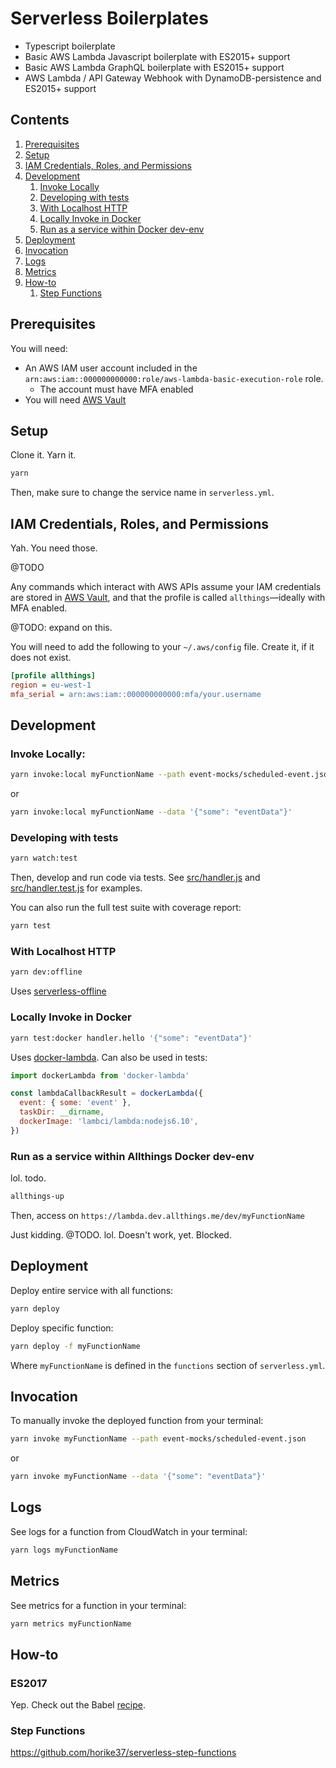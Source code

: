 # Serverless Boilerplates

- Typescript boilerplate
- Basic AWS Lambda Javascript boilerplate with ES2015+ support
- Basic AWS Lambda GraphQL boilerplate with ES2015+ support
- AWS Lambda / API Gateway Webhook with DynamoDB-persistence and ES2015+ support


## Contents

1. [Prerequisites](#prerequisites)
1. [Setup](#setup)
1. [IAM Credentials, Roles, and Permissions](#iam-credentials-roles-and-permissions)
1. [Development](#development)
   1. [Invoke Locally](#invoke-locally)
   1. [Developing with tests](#developing-with-tests)
   1. [With Localhost HTTP](#with-localhost-http)
   1. [Locally Invoke in Docker](#locally-invoke-in-docker)
   1. [Run as a service within Docker dev-env](#run-as-a-service-with-docker-dev-env)
1. [Deployment](#deployment)
1. [Invocation](#invocation)
1. [Logs](#logs)
1. [Metrics](#metrics)
1. [How-to](#how-to)
   1. [Step Functions](#step-functions)

## Prerequisites

You will need:

* An AWS IAM user account included in the
  `arn:aws:iam::000000000000:role/aws-lambda-basic-execution-role` role.
  * The account must have MFA enabled
* You will need [AWS Vault](https://github.com/99designs/aws-vault)

## Setup

Clone it. Yarn it.

```bash
yarn
```

Then, make sure to change the service name in `serverless.yml`.

## IAM Credentials, Roles, and Permissions

Yah. You need those.

@TODO

Any commands which interact with AWS APIs assume your IAM credentials are stored
in [AWS Vault](https://github.com/99designs/aws-vault), and that the profile is
called `allthings`—ideally with MFA enabled.

@TODO: expand on this.

You will need to add the following to your `~/.aws/config` file. Create it, if
it does not exist.

```ini
[profile allthings]
region = eu-west-1
mfa_serial = arn:aws:iam::000000000000:mfa/your.username
```

## Development

### Invoke Locally:

```bash
yarn invoke:local myFunctionName --path event-mocks/scheduled-event.json
```

or

```bash
yarn invoke:local myFunctionName --data '{"some": "eventData"}'
```

### Developing with tests

```bash
yarn watch:test
```

Then, develop and run code via tests. See
[src/handler.js](blob/master/src/handler.js) and
[src/handler.test.js](blob/master/src/handler.test.js) for examples.

You can also run the full test suite with coverage report:

```bash
yarn test
```

### With Localhost HTTP

```bash
yarn dev:offline
```

Uses [serverless-offline](https://github.com/dherault/serverless-offline)

### Locally Invoke in Docker

```bash
yarn test:docker handler.hello '{"some": "eventData"}'
```

Uses [docker-lambda](https://github.com/lambci/docker-lambda). Can also be used
in tests:

```js
import dockerLambda from 'docker-lambda'

const lambdaCallbackResult = dockerLambda({
  event: { some: 'event' },
  taskDir: __dirname,
  dockerImage: 'lambci/lambda:nodejs6.10',
})
```

### Run as a service within Allthings Docker dev-env

lol. todo.

```bash
allthings-up
```

Then, access on `https://lambda.dev.allthings.me/dev/myFunctionName`

Just kidding. @TODO. lol. Doesn't work, yet. Blocked.

## Deployment

Deploy entire service with all functions:

```bash
yarn deploy
```

Deploy specific function:

```bash
yarn deploy -f myFunctionName
```

Where `myFunctionName` is defined in the `functions` section of
`serverless.yml`.

## Invocation

To manually invoke the deployed function from your terminal:

```bash
yarn invoke myFunctionName --path event-mocks/scheduled-event.json
```

or

```bash
yarn invoke myFunctionName --data '{"some": "eventData"}'
```

## Logs

See logs for a function from CloudWatch in your terminal:

```bash
yarn logs myFunctionName
```

## Metrics

See metrics for a function in your terminal:

```bash
yarn metrics myFunctionName
```

## How-to

### ES2017

Yep. Check out the Babel [recipe](./tree/master/babel).

### Step Functions

https://github.com/horike37/serverless-step-functions

